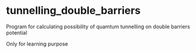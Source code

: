 # tunnelling_double_barriers
Program for calculating possibility of quamtum tunnelling on double barriers potential

Only for learning purpose
